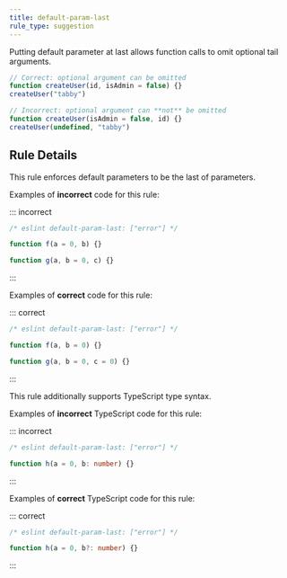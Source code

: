 ```yaml
---
title: default-param-last
rule_type: suggestion
---
```


Putting default parameter at last allows function calls to omit optional tail arguments.

```js
// Correct: optional argument can be omitted
function createUser(id, isAdmin = false) {}
createUser("tabby")

// Incorrect: optional argument can **not** be omitted
function createUser(isAdmin = false, id) {}
createUser(undefined, "tabby")
```

## Rule Details

This rule enforces default parameters to be the last of parameters.

Examples of **incorrect** code for this rule:

::: incorrect

```js
/* eslint default-param-last: ["error"] */

function f(a = 0, b) {}

function g(a, b = 0, c) {}
```

:::

Examples of **correct** code for this rule:

::: correct

```js
/* eslint default-param-last: ["error"] */

function f(a, b = 0) {}

function g(a, b = 0, c = 0) {}
```

:::

This rule additionally supports TypeScript type syntax.

Examples of **incorrect** TypeScript code for this rule:

::: incorrect

```ts
/* eslint default-param-last: ["error"] */

function h(a = 0, b: number) {}
```

:::

Examples of **correct** TypeScript code for this rule:

::: correct

```ts
/* eslint default-param-last: ["error"] */

function h(a = 0, b?: number) {}
```

:::
